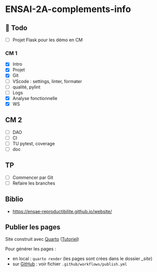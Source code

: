 # ENSAI-2A-complements-info

## :construction: Todo

- [ ] Projet Flask pour les démo en CM

### CM 1

- [x] Intro
- [x] Projet
- [x] Git
- [ ] VScode : settings, linter, formater
- [ ] qualité, pylint
- [ ] Logs
- [x] Analyse fonctionnelle
- [x] WS

## CM 2

- [ ] DAO
- [ ] CI
- [ ] TU pytest, coverage
- [ ] doc

## TP

- [ ] Commencer par Git
- [ ] Refaire les branches

## Biblio

- https://ensae-reproductibilite.github.io/website/

## Publier les pages

Site construit avec [Quarto](https://quarto.org/) ([Tutoriel](https://ludo2ne.github.io/Quarto-tuto/))

Pour générer les pages :

- en local : `quarto render` (les pages sont crées dans le dossier *_site*)
- sur [GitHub](https://ludo2ne.github.io/ENSAI-2A-complements-info/) : voir fichier `.github/workflows/publish.yml`
